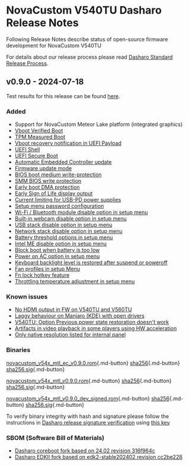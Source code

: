 # NovaCustom V540TU Dasharo Release Notes

Following Release Notes describe status of open-source firmware development for
NovaCustom V540TU

For details about our release process please read
[Dasharo Standard Release Process](../../dev-proc/standard-release-process.md).

## v0.9.0 - 2024-07-18

Test results for this release can be found
[here](https://github.com/Dasharo/osfv-results/blob/main/boards/NovaCustom/MTL_14th_Gen/V540TU/v0.9.0-results.csv).

### Added

- Support for NovaCustom Meteor Lake platform (integrated graphics)
- [Vboot Verified Boot](https://docs.dasharo.com/common-coreboot-docs/vboot_signing/)
- [TPM Measured Boot](https://docs.dasharo.com/unified-test-documentation/dasharo-security/203-measured-boot/)
- [Vboot recovery notification in UEFI Payload](https://docs.dasharo.com/unified-test-documentation/dasharo-security/201-verified-boot/)
- [UEFI Shell](https://docs.dasharo.com/unified-test-documentation/dasharo-compatibility/30P-uefi-shell/)
- [UEFI Secure Boot](https://docs.dasharo.com/unified-test-documentation/dasharo-security/206-secure-boot/)
- [Automatic Embedded Controller update](https://docs.dasharo.com/unified-test-documentation/dasharo-compatibility/31G-ec-and-superio/#ecr031001-ec-firmware-sync-in-coreboot)
- [Firmware update mode](https://docs.dasharo.com/guides/firmware-update/#firmware-update-mode)
- [BIOS boot medium write-protection](https://docs.dasharo.com/dasharo-menu-docs/dasharo-system-features/#dasharo-security-options)
- [SMM BIOS write protection](https://docs.dasharo.com/dasharo-menu-docs/dasharo-system-features/#dasharo-security-options)
- [Early boot DMA protection](https://docs.dasharo.com/dasharo-menu-docs/dasharo-system-features/#dasharo-security-options)
- [Early Sign of Life display output](https://docs.dasharo.com/unified-test-documentation/dasharo-compatibility/347-sign-of-life/)
- [Current limiting for USB-PD power supplies](https://docs.dasharo.com/unified-test-documentation/dasharo-compatibility/31H-usb-type-c/#utc020001-usb-type-c-pd-current-limiting-ubuntu-2204)
- [Setup menu password configuration](https://docs.dasharo.com/dasharo-menu-docs/overview/#dasharo-menu-guides)
- [Wi-Fi / Bluetooth module disable option in setup menu](https://docs.dasharo.com/dasharo-menu-docs/dasharo-system-features/#dasharo-security-options)
- [Built-in webcam disable option in setup menu](https://docs.dasharo.com/dasharo-menu-docs/dasharo-system-features/#dasharo-security-options)
- [USB stack disable option in setup menu](https://docs.dasharo.com/dasharo-menu-docs/dasharo-system-features/#usb-configuration)
- [Network stack disable option in setup menu](https://docs.dasharo.com/dasharo-menu-docs/dasharo-system-features/#networking-options)
- [Battery threshold options in setup menu](https://docs.dasharo.com/dasharo-menu-docs/dasharo-system-features/#power-management-options)
- [Intel ME disable option in setup menu](https://docs.dasharo.com/osf-trivia-list/me/)
- [Block boot when battery is too low](https://docs.dasharo.com/unified-test-documentation/dasharo-compatibility/359-boot-blocking/#test-cases-common-documentation)
- [Power on AC option in setup menu](https://docs.dasharo.com/dasharo-menu-docs/dasharo-system-features/#power-management-options)
- [Keyboard backlight level is restored after suspend or poweroff](https://github.com/Dasharo/dasharo-issues/issues/339)
- [Fan profiles in setup Menu](https://docs.dasharo.com/unified/novacustom/fan-profiles/)
- [Fn lock hotkey feature](https://docs.dasharo.com/unified/novacustom/fn-lock-hotkey/)
- [Throttling temperature adjustment in setup menu](https://docs.dasharo.com/unified/novacustom/features/#cpu-throttling-threshold)

### Known issues

- [No HDMI output in FW on V540TU and V560TU](https://github.com/Dasharo/dasharo-issues/issues/930)
- [Laggy behaviour on Manjaro (KDE) with open drivers](https://github.com/Dasharo/dasharo-issues/issues/911)
- [V540TU: Option Previous power state restoration doesn't work](https://github.com/Dasharo/dasharo-issues/issues/931)
- [Artifacts in video playback in some players using HW acceleration](https://github.com/Dasharo/dasharo-issues/issues/948)
- [Only native resolution listed for internal panel](https://github.com/Dasharo/dasharo-issues/issues/949)

### Binaries

[novacustom_v54x_mtl_ec_v0.9.0.rom][novacustom_v54x_mtl_ec_v0.9.0.rom_file]{.md-button}
[sha256][novacustom_v54x_mtl_ec_v0.9.0.rom_hash]{.md-button}
[sha256.sig][novacustom_v54x_mtl_ec_v0.9.0.rom_sig]{.md-button}

[novacustom_v54x_mtl_v0.9.0.rom][novacustom_v54x_mtl_v0.9.0.rom_file]{.md-button}
[sha256][novacustom_v54x_mtl_v0.9.0.rom_hash]{.md-button}
[sha256.sig][novacustom_v54x_mtl_v0.9.0.rom_sig]{.md-button}

[novacustom_v54x_mtl_v0.9.0_dev_signed.rom][novacustom_v54x_mtl_v0.9.0_dev_signed.rom_file]{.md-button}
[sha256][novacustom_v54x_mtl_v0.9.0_dev_signed.rom_hash]{.md-button}
[sha256.sig][novacustom_v54x_mtl_v0.9.0_dev_signed.rom_sig]{.md-button}

To verify binary integrity with hash and signature please follow the
instructions in [Dasharo release signature verification](/guides/signature-verification)
using [this key](https://raw.githubusercontent.com/3mdeb/3mdeb-secpack/master/customer-keys/novacustom/novacustom-open-source-firmware-release-0.x-key.asc)

### SBOM (Software Bill of Materials)

- [Dasharo coreboot fork based on 24.02 revision 316f964c](https://github.com/Dasharo/coreboot/tree/316f964c)
- [Dasharo EDKII fork based on edk2-stable202402 revision cc2be228](https://github.com/Dasharo/edk2/tree/cc2be228)

[newsletter]: https://newsletter.3mdeb.com/subscription/4yriJD4GX
[novacustom_v54x_mtl_ec_v0.9.0.rom_file]: https://dl.3mdeb.com/open-source-firmware/Dasharo/novacustom_v54x_mtl/v0.9.0/novacustom_v54x_mtl_ec_v0.9.0.rom
[novacustom_v54x_mtl_ec_v0.9.0.rom_hash]: https://dl.3mdeb.com/open-source-firmware/Dasharo/novacustom_v54x_mtl/v0.9.0/novacustom_v54x_mtl_ec_v0.9.0.rom.sha256
[novacustom_v54x_mtl_ec_v0.9.0.rom_sig]: https://dl.3mdeb.com/open-source-firmware/Dasharo/novacustom_v54x_mtl/v0.9.0/novacustom_v54x_mtl_ec_v0.9.0.rom.sha256.sig
[novacustom_v54x_mtl_v0.9.0.rom_file]: https://dl.3mdeb.com/open-source-firmware/Dasharo/novacustom_v54x_mtl/v0.9.0/novacustom_v54x_mtl_v0.9.0.rom
[novacustom_v54x_mtl_v0.9.0.rom_hash]: https://dl.3mdeb.com/open-source-firmware/Dasharo/novacustom_v54x_mtl/v0.9.0/novacustom_v54x_mtl_v0.9.0.rom.sha256
[novacustom_v54x_mtl_v0.9.0.rom_sig]: https://dl.3mdeb.com/open-source-firmware/Dasharo/novacustom_v54x_mtl/v0.9.0/novacustom_v54x_mtl_v0.9.0.rom.sha256.sig
[novacustom_v54x_mtl_v0.9.0_dev_signed.rom_file]: https://dl.3mdeb.com/open-source-firmware/Dasharo/novacustom_v54x_mtl/v0.9.0/novacustom_v54x_mtl_v0.9.0_dev_signed.rom
[novacustom_v54x_mtl_v0.9.0_dev_signed.rom_hash]: https://dl.3mdeb.com/open-source-firmware/Dasharo/novacustom_v54x_mtl/v0.9.0/novacustom_v54x_mtl_v0.9.0_dev_signed.rom.sha256
[novacustom_v54x_mtl_v0.9.0_dev_signed.rom_sig]: https://dl.3mdeb.com/open-source-firmware/Dasharo/novacustom_v54x_mtl/v0.9.0/novacustom_v54x_mtl_v0.9.0_dev_signed.rom.sha256.sig
